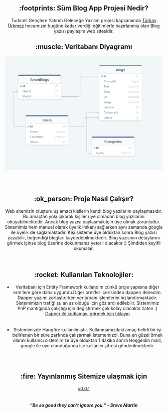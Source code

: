 <h2 align="center">:footprints: Süm Blog App Projesi Nedir?</h2>
<div align="center">Turkcell Gençlere Yatırım Geleceğe Yazılım projesi kapsamında
    <a href="https://github.com/turkayurkmez">Türkay Ürkmez</a>
  hocamızın bugüne kadar verdiği eğitimlerle hazırlanmış olan Blog yazısı paylaşım web sitesidir.
  </br>  
</div>

<h2 align="center">:muscle: Veritabanı Diyagramı </h2>
<p align="center">
<img src="https://github.com/smybayrktr/BlogAppProject/blob/main/database%20diagrams.png"/>
</p>
 </br>
  </br>
<h2 align="center">:ok_person: Proje Nasıl Çalışır?</h2>
<div align="center">
    Web sitemizin oluşturuluş amacı kişilerin kendi blog yazılarını paylaşmasıdır. Bu amaçtan yola çıkarak kişiler üye olmadan blog yazılarını okuyabilmektedir. Ancak blog yazısı paylaşmak için üye olmak zorunludur. Sistemimiz hem manuel olarak üyelik imkanı sağlarken aynı zamanda google ile üyelik de sağlamaktadır. Kişi sisteme üye olduktan sonra Blog yazısı yazabilir, beğendiği blogları kaydedebilmektedir. Blog yazısının detaylarını görmek içinse blog üzerine dokunmanız yeterli olacaktır :) Şimdiden keyifli okumalar.
  </br>  
</div>
 </br>
  </br>
<h2 align="center">:rocket:	Kullanılan Teknolojiler:</h2>
<ul>
    <li>
        <div align="center">
    Veritabanı için Entity Framework kullandım çünkü proje yapısına diğer orm'lere göre daha uygundu.Diğer orm'ler içerisinden dapperı denedim. Dapper yazımı zorlaştırırken veritabanı işlemlerini hızlandırmaktadır. Sistemimizin trafiği şu an az olduğu için göz ardı edilebilir. Sistemimiz PnP mantığında çalıştığı için değiştirmek çok kolay olacaktır zaten :)
    <a href="https://github.com/smybayrktr/CourseApp/tree/main/src/Infrastructure/CourseApp.Infrastructure/Repositories/Dapper"> Dapper ile kodlamayı görmek için tıklayın      </a>
            </div>
        </li>    
     </br>
      </br>
         <li>
        <div align="center">
  Sistemimizde Hangfire kullanılmıştır. Kullanmamızdaki amaç belirli bir işi belirlenen bir süre zarfında çalıştırmak istememizdi. Buna en güzel örnek olarak kullanıcı sistemimize üye olduktan 1 dakika sonra Hoşgeldin maili, google ile üye olunduğunda ise kullanıcı şifresi gönderilmektedir. </div>
        </li>    
         
</ul>

  </br>  
   </br>

    
<h2 align="center">:fire: Yayınlanmış Sitemize ulaşmak için </h2>

 <div align="center"><a href="https://sumblogapp.xyz/home">v0.0.1</a></div></br>
 
 <h5 align="center">“Be so good they can't ignore you.” - Steve Martin</h5>

